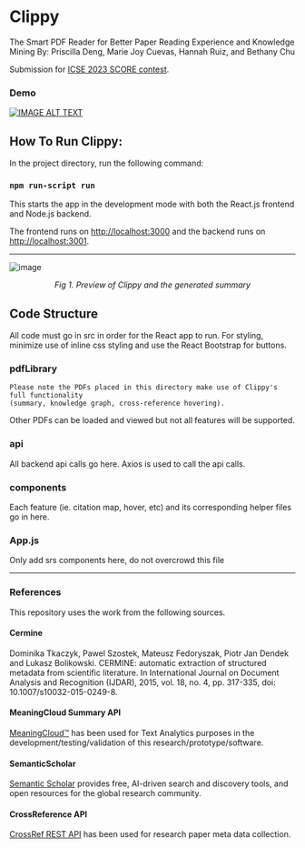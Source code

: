 # Clippy
The Smart PDF Reader for Better Paper Reading Experience and Knowledge Mining
By: Priscilla Deng, Marie Joy Cuevas, Hannah Ruiz, and Bethany Chu

Submission for [ICSE 2023 SCORE contest](https://conf.researchr.org/track/icse-2023/icse-2023-score-2023).

### Demo
[![IMAGE ALT TEXT](http://img.youtube.com/vi/TIY1SV1n3Zc/0.jpg)](http://www.youtube.com/watch?v=TIY1SV1n3Zc "Clippy Demo")

## How To Run Clippy:

In the project directory, run the following command:

### `npm run-script run`

This starts the app in the development mode with both the React.js frontend and Node.js backend.

The frontend runs on [http://localhost:3000](http://localhost:3000) and the backend runs on [http://localhost:3001](http://localhost:3001).

------
![image](https://user-images.githubusercontent.com/61913136/222653449-83195a1f-0bbf-493a-881b-4c00bba146b5.png#center)
*<p align="center" class="italic">Fig 1. Preview of Clippy and the generated summary</p>*

## Code Structure
All code must go in src in order for the React app to run. For styling, minimize use of inline css styling and use the React Bootstrap for buttons.

### pdfLibrary
```
Please note the PDFs placed in this directory make use of Clippy's full functionality 
(summary, knowledge graph, cross-reference hovering).
```
Other PDFs can be loaded and viewed but not all features will be supported.

### api
All backend api calls go here. Axios is used to call the api calls.

### components
Each feature (ie. citation map, hover, etc) and its corresponding helper files go in here.

### App.js
Only add srs components here, do not overcrowd this file

------

### References
This repository uses the work from the following sources.

#### Cermine
Dominika Tkaczyk, Pawel Szostek, Mateusz Fedoryszak, Piotr Jan Dendek and Lukasz Bolikowski. 
CERMINE: automatic extraction of structured metadata from scientific literature. 
In International Journal on Document Analysis and Recognition (IJDAR), 2015, 
vol. 18, no. 4, pp. 317-335, doi: 10.1007/s10032-015-0249-8.

#### MeaningCloud Summary API
[MeaningCloud™](http://www.meaningcloud.com/) has been used for Text Analytics purposes in the development/testing/validation of this research/prototype/software.

#### SemanticScholar
[Semantic Scholar](https://www.semanticscholar.org/product/api) provides free, AI-driven search and discovery tools, and open resources for the global research community. 

#### CrossReference API
[CrossRef REST API](https://api.crossref.org/swagger-ui/index.html) has been used for research paper meta data collection.
